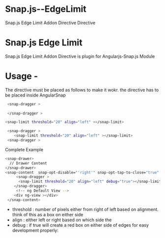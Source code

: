 # Snap.js--EdgeLimit
Snap.js  Edge Limit  Addon Directive Directive 


# Snap.js Edge Limit

Snap.js Edge Limit Addon Directive is plugin for Angularjs-Snap.js Module 

# Usage -
The directive must be placed as follows to make it wokr. the directive has to be placed inside AngularSnap 
```sh
 <snap-dragger >
 
 </snap-dragger >


```

```sh
<snap-limit threshold="20" align="left" ></snap-limit> 

```



```sh
 <snap-dragger >
    <snap-limit threshold="20" align="left" ></snap-limit> 
 <snap-dragger >

```

Complete Example

```sh
<snap-drawer>
  // Drawer Content      
</snap-drawer>
<snap-content  snap-opt-disable="'right'" snap-opt-tap-to-close="true" >
     <snap-dragger >
      <snap-limit threshold="20" align="left" debug="true"></snap-limit> 
    </snap-dragger>
     <!-- ng Default View -->
    <div ng-view ></div> 
 </snap-content>

```





 - threshold : number of pixels either from right of left based on alignment. think of this as a box on either side
 - align : either left or right based on which side the 
  - debug : if true will create a red box on either side of edges for easy development
properly:
